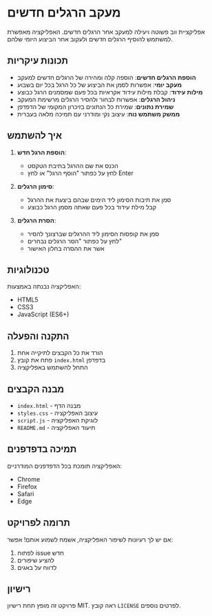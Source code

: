 # מעקב הרגלים חדשים

אפליקציית ווב פשוטה ויעילה למעקב אחר הרגלים חדשים. האפליקציה מאפשרת למשתמש להוסיף הרגלים חדשים ולעקוב אחר הביצוע היומי שלהם.

## תכונות עיקריות

- **הוספת הרגלים חדשים**: הוספה קלה ומהירה של הרגלים חדשים למעקב
- **מעקב יומי**: אפשרות לסמן את הביצוע של כל הרגל בכל יום בשבוע
- **מילות עידוד**: קבלת מילות עידוד אקראיות בכל פעם שמסמנים הרגל כבוצע
- **ניהול הרגלים**: אפשרות לבחור ולהסיר הרגלים מרשימת המעקב
- **שמירת נתונים**: שמירת כל הנתונים בזיכרון המקומי של הדפדפן
- **ממשק משתמש נוח**: עיצוב נקי ומודרני עם תמיכה מלאה בעברית

## איך להשתמש

1. **הוספת הרגל חדש**:
   - הכנס את שם ההרגל בתיבת הטקסט
   - לחץ על כפתור "הוסף הרגל" או לחץ Enter

2. **סימון הרגלים**:
   - סמן את תיבות הסימון ליד הימים שבהם ביצעת את ההרגל
   - קבל מילת עידוד בכל פעם שאתה מסמן הרגל כבוצע

3. **הסרת הרגלים**:
   - סמן את קופסות הסימון ליד ההרגלים שברצונך להסיר
   - לחץ על כפתור "הסר הרגלים נבחרים"
   - אשר את ההסרה בחלון האישור

## טכנולוגיות

האפליקציה נבנתה באמצעות:
- HTML5
- CSS3
- JavaScript (ES6+)

## התקנה והפעלה

1. הורד את כל הקבצים לתיקייה אחת
2. פתח את קובץ `index.html` בדפדפן
3. התחל להשתמש באפליקציה

## מבנה הקבצים

- `index.html` - מבנה הדף
- `styles.css` - עיצוב האפליקציה
- `script.js` - לוגיקת האפליקציה
- `README.md` - תיעוד האפליקציה

## תמיכה בדפדפנים

האפליקציה תומכת בכל הדפדפנים המודרניים:
- Chrome
- Firefox
- Safari
- Edge

## תרומה לפרויקט

אם יש לך רעיונות לשיפור האפליקציה, אשמח לשמוע אותם! אפשר:
1. לפתוח issue חדש
2. להציע שיפורים
3. לדווח על באגים

## רישיון

פרויקט זה מופץ תחת רישיון MIT. ראה קובץ `LICENSE` לפרטים נוספים. 